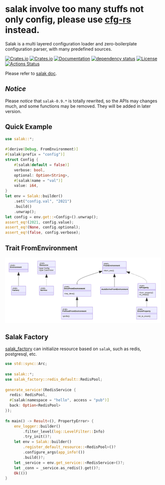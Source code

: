 # salak involve too many stuffs not only config, please use [cfg-rs](https://crates.io/crates/cfg-rs) instead.

Salak is a multi layered configuration loader and zero-boilerplate configuration parser, with many predefined sources.

[![Crates.io](https://img.shields.io/crates/v/salak?style=flat-square)](https://crates.io/crates/salak)
[![Crates.io](https://img.shields.io/crates/d/salak?style=flat-square)](https://crates.io/crates/salak)
[![Documentation](https://docs.rs/salak/badge.svg)](https://docs.rs/salak)
[![dependency status](https://deps.rs/repo/github/leptonyu/salak.rs/status.svg)](https://deps.rs/crate/salak)
[![License](https://img.shields.io/badge/license-MIT-blue?style=flat-square)](https://github.com/leptonyu/salak.rs/blob/master/LICENSE-MIT)
[![Actions Status](https://github.com/leptonyu/salak.rs/workflows/Rust/badge.svg)](https://github.com/leptonyu/salak.rs/actions)

Please refer to [salak doc](https://docs.rs/salak).

## *Notice*
Please *notice* that `salak-0.9.*` is totally rewrited, so the APIs may changes much, and some functions may be removed. They will be added in later version.

## Quick Example
```rust
use salak::*;

#[derive(Debug, FromEnvironment)]
#[salak(prefix = "config")]
struct Config {
    #[salak(default = false)]
    verbose: bool,
    optional: Option<String>,
    #[salak(name = "val")]
    value: i64,
}
let env = Salak::builder()
    .set("config.val", "2021")
    .build()
    .unwrap();
let config = env.get::<Config>().unwrap();
assert_eq!(2021, config.value);
assert_eq!(None, config.optional);
assert_eq!(false, config.verbose);
```

## Trait FromEnvironment
![](/from_environment.svg)

## Salak Factory
[salak_factory](https://crates.io/crates/salak_factory) can initialize resource based on `salak`, such as redis, postgresql, etc.
```rust
use std::sync::Arc;

use salak::*;
use salak_factory::redis_default::RedisPool;

generate_service!(RedisService {
  redis: RedisPool,
  #[salak(namespace = "hello", access = "pub")]
  back: Option<RedisPool>
});

fn main() -> Result<(), PropertyError> {
    env_logger::builder()
        .filter_level(log::LevelFilter::Info)
        .try_init()?;
    let env = Salak::builder()
        .register_default_resource::<RedisPool>()?
        .configure_args(app_info!())
        .build()?;
    let _service = env.get_service::<RedisService>()?;
    let _conn = _service.as_redis().get()?;
    Ok(())
}
```
